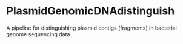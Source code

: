 # PlasmidGenomicDNAdistinguish
A pipeline for distinguishing plasmid contigs (fragments) in bacterial genome sequencing data
